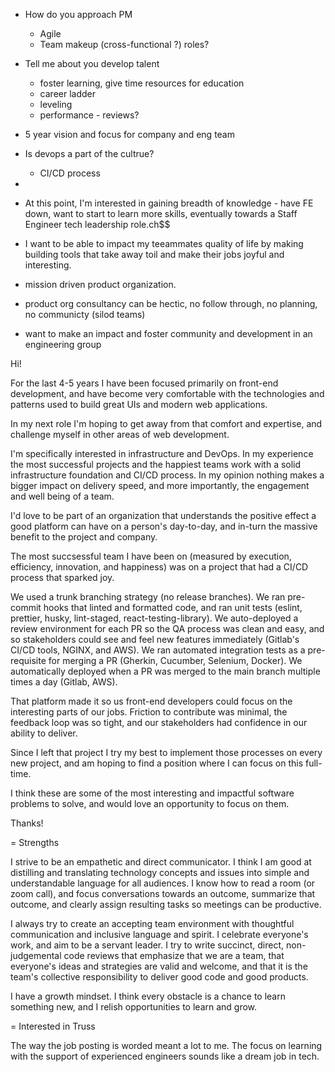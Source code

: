 - How do you approach PM
  - Agile
  - Team makeup (cross-functional ?) roles?

- Tell me about you develop talent
  - foster learning, give time resources for education
  -  career ladder
  -  leveling
  -  performance - reviews?

- 5 year vision and focus for company and eng team

- Is devops a part of the cultrue?
  - CI/CD process

- 


- At this point, I'm interested in gaining breadth of knowledge - have FE down, want to start to learn more skills, eventually towards a Staff Engineer tech leadership role.ch$$

- I want to be able to impact my teeammates quality of life by making building tools that take away toil and make their jobs joyful and interesting. 

- mission driven product organization.

- product org consultancy can be hectic, no follow through, no planning, no communicty (silod teams)

- want to make an impact and foster community and development in an engineering group



























Hi!

For the last 4-5 years I have been focused primarily on front-end development, and have become very comfortable with the technologies and patterns used to build great UIs and modern web applications.

In my next role I'm hoping to get away from that comfort and expertise, and challenge myself in other areas of web development. 

I'm specifically interested in infrastructure and DevOps. In my experience the most successful projects and the happiest teams work with a solid infrastructure foundation and CI/CD process. In my opinion nothing makes a bigger impact on delivery speed, and more importantly, the engagement and well being of a team. 

I'd love to be part of an organization that understands the positive effect a good platform can have on a person's day-to-day, and in-turn the massive benefit to the project and company.

The most succsessful team I have been on (measured by execution, efficiency, innovation, and happiness) was on a project that had a CI/CD process that sparked joy.

We used a trunk branching strategy (no release branches).
We ran pre-commit hooks that linted and formatted code, and ran unit tests (eslint, prettier, husky, lint-staged, react-testing-library).
We auto-deployed a review environment for each PR so the QA process was clean and easy, and so stakeholders could see and feel new features immediately (Gitlab's CI/CD tools, NGINX, and AWS).
We ran automated integration tests as a pre-requisite for merging a PR (Gherkin, Cucumber, Selenium, Docker).
We automatically deployed when a PR was merged to the main branch multiple times a day (Gitlab, AWS).

That platform made it so us front-end developers could focus on the interesting parts of our jobs. Friction to contribute was minimal, the feedback loop was so tight, and our stakeholders had confidence in our ability to deliver.

Since I left that project I try my best to implement those processes on every new project, and am hoping to find a position where I can focus on this full-time. 

I think these are some of the most interesting and impactful software problems to solve, and would love an opportunity to focus on them.

Thanks!





= Strengths

I strive to be an empathetic and direct communicator. I think I am good at distilling and translating technology concepts and issues into simple and understandable language for all audiences.
I know how to read a room (or zoom call), and focus conversations towards an outcome, summarize that outcome, and clearly assign resulting tasks so meetings can be productive.

I always try to create an accepting team environment with thoughtful communication and inclusive language and spirit. I celebrate everyone's work, and aim to be a servant leader.
I try to write succinct, direct, non-judgemental code reviews that emphasize that we are a team, that everyone's ideas and strategies are valid and welcome, and that it is the team's collective responsibility to deliver good code and good products.

I have a growth mindset. I think every obstacle is a chance to learn something new, and I relish opportunities to learn and grow.


= Interested in Truss

The way the job posting is worded meant a lot to me. The focus on learning with the support of experienced engineers sounds like a dream job in tech.

